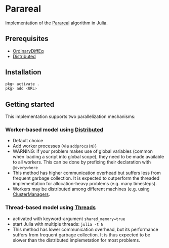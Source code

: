 # Parareal

Implementation of the [Parareal](https://en.wikipedia.org/wiki/Parareal) algorithm in Julia.

## Prerequisites

- [OrdinaryDiffEq](https://github.com/SciML/OrdinaryDiffEq.jl)
- [Distributed](https://github.com/JuliaLang/Distributed.jl)

## Installation

```julia
pkg> activate .
pkg> add <URL>
```

## Getting started

This implementation supports two parallelization mechanisms:

### Worker-based model using [Distributed](https://docs.julialang.org/en/v1/stdlib/Distributed/)

- Default choice
- Add worker processes (via `addprocs(N)`)
- WARNING: if your problem makes use of global variables (common when loading a script into global scope), they need to be made available to all workers. This can be done by prefixing their declaration with `@everywhere`
- This method has higher communication overhead but suffers less from frequent garbage collection. It is expected to outperform the threaded implementation for allocation-heavy problems (e.g. many timesteps).
- Workers may be distributed among different machines (e.g. using [ClusterManagers](https://github.com/JuliaParallel/ClusterManagers.jl).

### Thread-based model using [Threads](https://docs.julialang.org/en/v1/manual/multi-threading/)

- activated with keyword-argument `shared_memory=true`
- start Julia with multiple threads: `julia -t N`
- This method has lower communication overhead, but its performance suffers from frequent garbage collection. It is thus expected to be slower than the distributed implemetation for most problems.
